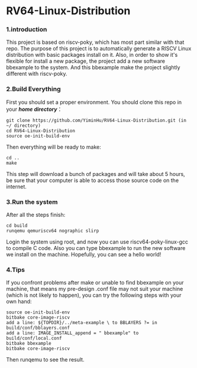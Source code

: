 # RV64-Linux-Distribution

### 1.introduction

This project is based on riscv-poky, which has most part similar with that repo. The purpose of this project is to automatically generate a RISCV Linux distribution with basic packages install on it. Also, in order to show it's flexible for install a new package, the project add a new software bbexample to the system. And this bbexample make the project slightly different with riscv-poky.



### 2.Build Everything



First you should set a proper environment. You should clone this repo in your ***home directory***：

```
git clone https://github.com/YiminHu/RV64-Linux-Distribution.git (in ~/ directory)
cd RV64-Linux-Distribution
source oe-init-build-env
```

Then everything will be ready to make:

```
cd ..
make
```

This step will download a bunch of packages and will take about 5 hours, be sure that your computer is able to access those source code on the internet.



### 3.Run the system

After all the steps finish:

```
cd build
runqemu qemuriscv64 nographic slirp
```

Login the system using root, and now you can use riscv64-poky-linux-gcc to compile C code. Also you can type bbexample to run the new software we install on the machine. Hopefully, you can see a hello world!



### 4.Tips

If you confront problems after make or unable to find bbexample on your machine, that means my pre-design .conf file may not suit your machine (which is not likely to happen), you can try the following steps with your own hand:

```
source oe-init-build-env
bitbake core-image-riscv
add a line: ${TOPDIR}/../meta-example \ to BBLAYERS ?= in build/conf/bblayers.conf
add a line: IMAGE_INSTALL_append = " bbexample" to build/conf/local.conf
bitbake bbexample
bitbake core-image-riscv
```

Then runqemu to see the result.


